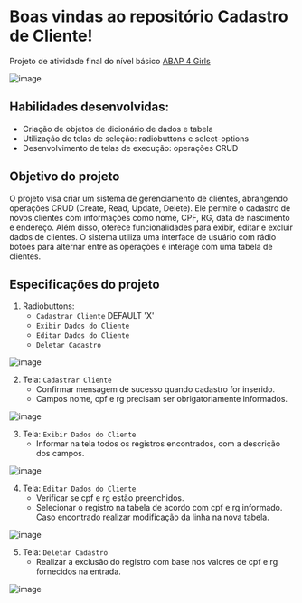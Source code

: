# Boas vindas ao repositório Cadastro de Cliente!

Projeto de atividade final do nível básico [ABAP 4 Girls](https://abapforgirls.tech/)

![image](https://github.com/Lenakirara/Cadastro_Cliente/assets/45247383/a2f22a8b-e6af-4767-992c-dab477201c51)


## Habilidades desenvolvidas:
- Criação de objetos de dicionário de dados e tabela
- Utilização de telas de seleção: radiobuttons e select-options
- Desenvolvimento de telas de execução: operações CRUD

## Objetivo do projeto
O projeto visa criar um sistema de gerenciamento de clientes, abrangendo operações CRUD (Create, Read, Update, Delete). Ele permite o cadastro de novos clientes com informações como nome, CPF, RG, data de nascimento e endereço. Além disso, oferece funcionalidades para exibir, editar e excluir dados de clientes. O sistema utiliza uma interface de usuário com rádio botões para alternar entre as operações e interage com uma tabela de clientes.

## Especificações do projeto
1. Radiobuttons:
     - `Cadastrar Cliente` DEFAULT 'X'
     -  `Exibir Dados do Cliente`
     -  `Editar Dados do Cliente`
     -  `Deletar Cadastro`
  
![image](https://github.com/Lenakirara/Cadastro_Cliente/assets/45247383/adba3b80-38da-4242-8d06-3866f3dc1eaa)

2. Tela:  `Cadastrar Cliente`
   - Confirmar mensagem de sucesso quando cadastro for inserido.
   - Campos nome, cpf e rg precisam ser obrigatoriamente informados.
   
![image](https://github.com/Lenakirara/Cadastro_Cliente/assets/45247383/941540e6-8bb4-4a19-99e1-91ba684d362c)

3. Tela: `Exibir Dados do Cliente`
   - Informar na tela todos os registros encontrados, com a descrição dos campos.
  
![image](https://github.com/Lenakirara/Cadastro_Cliente/assets/45247383/48795cfe-2046-41e1-90b0-a2a01a41f8f3)

4. Tela: `Editar Dados do Cliente`
    - Verificar se cpf e rg estão preenchidos.
    - Selecionar o registro na tabela de acordo com cpf e rg informado. Caso encontrado realizar modificação da linha na nova tabela.

![image](https://github.com/Lenakirara/Cadastro_Cliente/assets/45247383/f43b91dd-c606-4278-b109-27f6c247ce3e)

5. Tela: `Deletar Cadastro`
     - Realizar a exclusão do registro com base nos valores de cpf e rg fornecidos na entrada.
       
![image](https://github.com/Lenakirara/Cadastro_Cliente/assets/45247383/f264fd52-263c-4094-87ca-435c1a4d0992)





   
